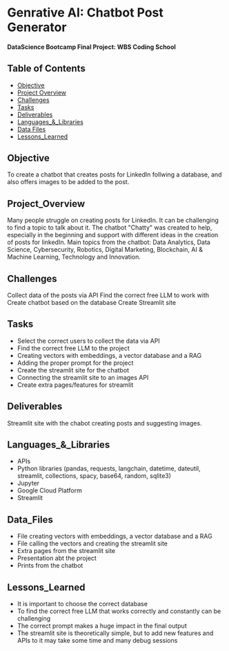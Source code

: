 # Genrative AI: Chatbot Post Generator


#### DataScience Bootcamp Final Project: WBS Coding School


## Table of Contents

- [Objective](#objective)
- [Project Overview](#project_overview)
- [Challenges](#challenges)
- [Tasks](#tasks)
- [Deliverables](#deliverables)
- [Languages_&_Libraries](#languages_&_libraries)
- [Data Files](#data_files)
- [Lessons_Learned](#lessons_learned)


## Objective

To create a chatbot that creates posts for LinkedIn follwing a database, and also offers images to be added to the post.


## Project_Overview

Many people struggle on creating posts for LinkedIn. It can be challenging to find a topic to talk about it. 
The chatbot "Chatty" was created to help, especially in the beginning and support with different ideas in the creation of posts for linkedIn.
Main topics from the chatbot: Data Analytics, Data Science, Cybersecurity, Robotics, Digital Marketing, Blockchain, AI & Machine Learning, Technology and Innovation.


## Challenges

Collect data of the posts via API
Find the correct free LLM to work with
Create chatbot based on the database
Create Streamlit site

## Tasks

- Select the correct users to collect the data via API
- Find the correct free LLM to the project
- Creating vectors with embeddings, a vector database and a RAG
- Adding the proper prompt for the project
- Create the streamlit site for the chatbot
- Connecting the streamlit site to an images API
- Create extra pages/features for streamlit


## Deliverables

Streamlit site with the chabot creating posts and suggesting images.

## Languages_&_Libraries

- APIs
- Python libraries (pandas, requests, langchain, datetime, dateutil, streamlit, collections, spacy, base64, random, sqlite3)
- Jupyter
- Google Cloud Platform
- Streamlit
  

## Data_Files

- File creating vectors with embeddings, a vector database and a RAG
- File calling the vectors and creating the streamlit site
- Extra pages from the streamlit site
- Presentation abt the project
- Prints from the chatbot


## Lessons_Learned

- It is important to choose the correct database
- To find the correct free LLM that works correctly and constantly can be challenging
- The correct prompt makes a huge impact in the final output
- The streamlit site is theoretically simple, but to add new features and APIs to it may take some time and many debug sessions
